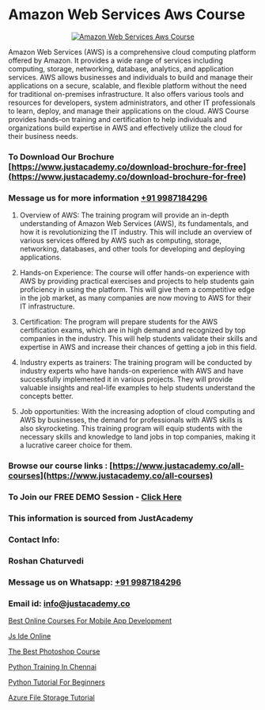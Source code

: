# Amazon Web Services Aws Course

<p align="center">
  <a href="https://justacademy.co/course-detail/microsoft-azure-training">
    <img src="https://justacademy.co/storage2/course_image/1708336833_course_image.png" alt="Amazon Web Services Aws Course">
  </a>
</p>


Amazon Web Services (AWS) is a comprehensive cloud computing platform offered by Amazon. It provides a wide range of services including computing, storage, networking, database, analytics, and application services. AWS allows businesses and individuals to build and manage their applications on a secure, scalable, and flexible platform without the need for traditional on-premises infrastructure. It also offers various tools and resources for developers, system administrators, and other IT professionals to learn, deploy, and manage their applications on the cloud. AWS Course provides hands-on training and certification to help individuals and organizations build expertise in AWS and effectively utilize the cloud for their business needs.
### To Download Our Brochure [https://www.justacademy.co/download-brochure-for-free](https://www.justacademy.co/download-brochure-for-free)
### Message us for more information [+91 9987184296](https://api.whatsapp.com/send?phone=919987184296)
1) Overview of AWS: The training program will provide an in-depth understanding of Amazon Web Services (AWS), its fundamentals, and how it is revolutionizing the IT industry. This will include an overview of various services offered by AWS such as computing, storage, networking, databases, and other tools for developing and deploying applications.

2) Hands-on Experience: The course will offer hands-on experience with AWS by providing practical exercises and projects to help students gain proficiency in using the platform. This will give them a competitive edge in the job market, as many companies are now moving to AWS for their IT infrastructure.

3) Certification: The program will prepare students for the AWS certification exams, which are in high demand and recognized by top companies in the industry. This will help students validate their skills and expertise in AWS and increase their chances of getting a job in this field.

4) Industry experts as trainers: The training program will be conducted by industry experts who have hands-on experience with AWS and have successfully implemented it in various projects. They will provide valuable insights and real-life examples to help students understand the concepts better.

5) Job opportunities: With the increasing adoption of cloud computing and AWS by businesses, the demand for professionals with AWS skills is also skyrocketing. This training program will equip students with the necessary skills and knowledge to land jobs in top companies, making it a lucrative career choice for them.

### Browse our course links : [https://www.justacademy.co/all-courses](https://www.justacademy.co/all-courses) 
### To Join our FREE DEMO Session - [Click Here](https://www.justacademy.co/register-for-course-demo)


### This information is sourced from JustAcademy
### Contact Info:
### Roshan Chaturvedi
### Message us on Whatsapp: [+91 9987184296](https://api.whatsapp.com/send?phone=919987184296)
### Email id: [info@justacademy.co](mailto:info@justacademy.co)
                
[Best Online Courses For Mobile App Development](https://www.linkedin.com/pulse/best-online-courses-mobile-app-development-justacademy-hyderabad-eu2gc?trackingId=Q2pj4QALwknx8WWhoKoumw%3D%3D&lipi=urn%3Ali%3Apage%3Ad_flagship3_company_admin%3BepomL552S36dZH34vwpA2w%3D%3D)

[Js Ide Online](https://www.linkedin.com/pulse/js-ide-online-justacademy-jaipur-7dtjc?trackingId=sy8pEAyL8FsgKdRKnVFMoQ%3D%3D&lipi=urn%3Ali%3Apage%3Ad_flagship3_company_admin%3BAVJRhwTBSMSM%2FVRCHlBI2Q%3D%3D)

[The Best Photoshop Course](https://medium.com/@ranemanish460/the-best-photoshop-course-d096ce2507b2)

[Python Training In Chennai](https://medium.com/@sagarawat89/python-training-in-chennai-c882be50f21c)

[Python Tutorial For Beginners](https://justacademyin.github.io/justacademy/python-tutorial-for-beginners)

[Azure File Storage Tutorial](https://justacademyin.github.io/justacademy/azure-file-storage-tutorial)

